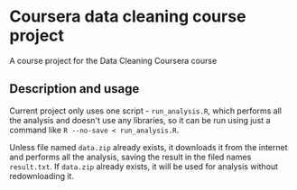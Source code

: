 # Coursera data cleaning course project
A course project for the Data Cleaning Coursera course
## Description and usage
Current project only uses one script - `run_analysis.R`, which performs all the analysis and doesn't use any libraries, so it can be run using just a command like `R --no-save < run_analysis.R`.

Unless file named `data.zip` already exists, it downloads it from the internet and performs all the analysis, saving the result in the filed names `result.txt`. If `data.zip` already exists, it will be used for analysis without redownloading it.
